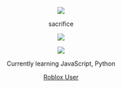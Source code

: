 <p align="center">  
<img src="https://cdn.discordapp.com/attachments/1105575975711944817/1109235472741449748/a_861cec4f91eaa0e835c459493a8d5177.gif">
</p>
<p align="center">
    sacrifice
<p align="center">  
<img src="https://komarev.com/ghpvc/?username=sacrificee&color=black">
</p>
    <p align="center">
  <img src="https://discord.c99.nl/widget/theme-4/726171363139911770.png"/>
</p>
<p align="center">
Currently learning JavaScript, Python
<p align="center">
    <a href="https://www.roblox.com/users/3077523961/profile">Roblox User</a>
